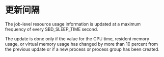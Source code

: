 # 更新间隔

The job-level resource usage information is updated at a maximum frequency of every SBD_SLEEP_TIME second.

The update is done only if the value for the CPU time, resident memory usage, or virtual memory usage has changed by more than 10 percent from the previous update or if a new process or process group has been created.